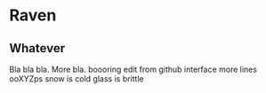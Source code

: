 # Raven
## Whatever

Bla bla bla.
More bla.
boooring
edit from github interface
more lines
ooXYZps
snow is cold
glass is brittle
